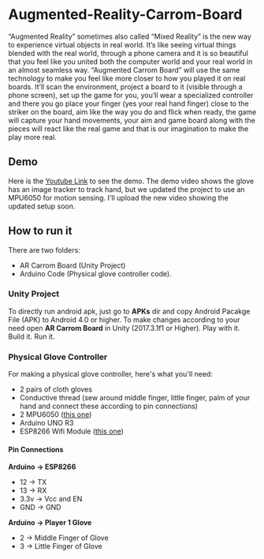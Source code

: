 # Augmented-Reality-Carrom-Board
“Augmented Reality” sometimes also called “Mixed Reality” is the new way to experience
virtual objects in real world. It’s like seeing virtual things blended with the real world,
through a phone camera and it is so beautiful that you feel like you united both the computer
world and your real world in an almost seamless way.
“Augmented Carrom Board” will use the same technology to make you feel like more closer
to how you played it on real boards. It’ll scan the environment, project a board to it (visible
through a phone screen), set up the game for you, you’ll wear a specialized controller and
there you go place your finger (yes your real hand finger) close to the striker on the board, aim
like the way you do and flick when ready, the game will capture your hand movements, your aim
and game board along with the pieces will react like the real game and that is our imagination
to make the play more real.

## Demo
Here is the [Youtube Link](https://www.youtube.com/watch?v=CXEz-am8Rn8) to see the demo. The demo video shows the glove has an image tracker to track hand, but we updated the project to use an MPU6050 for motion sensing. I'll upload the new video showing the updated setup soon.

## How to run it
There are two folders:
* AR Carrom Board (Unity Project)
* Arduino Code (Physical glove controller code).

### Unity Project
To directly run android apk, just go to **APKs** dir and copy Android Pacakge File (APK) to Android 4.0 or higher.
To make changes according to your need open **AR Carrom Board** in Unity (2017.3.1f1 or Higher). Play with it. Build it. Run it.

### Physical Glove Controller
For making a physical glove controller, here's what you'll need:
* 2 pairs of cloth gloves
* Conductive thread (sew around middle finger, little finger, palm of your hand and connect these according to pin connections) 
* 2 MPU6050 ([this one](https://www.sparkfun.com/products/11028))
* Arduino UNO R3
* ESP8266 Wifi Module ([this one](https://www.sparkfun.com/products/13678))

#### Pin Connections
**Arduino -> ESP8266**
* 12 -> TX
* 13 -> RX
* 3.3v -> Vcc and EN
* GND -> GND

**Arduino -> Player 1 Glove**
* 2 -> Middle Finger of Glove
* 3 -> Little Finger of Glove
